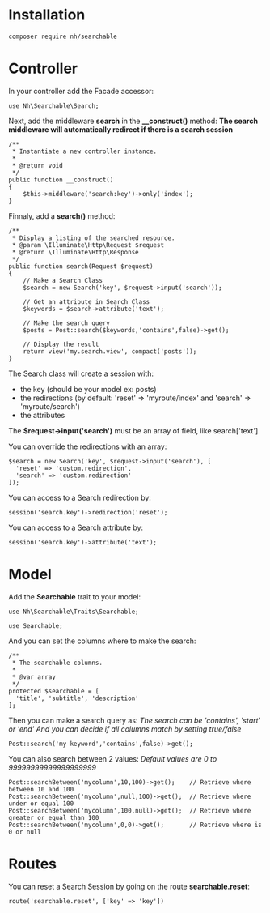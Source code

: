 # Installation

```
composer require nh/searchable
```

# Controller

In your controller add the Facade accessor:

```
use Nh\Searchable\Search;
```

Next, add the middleware **search** in the **__construct()** method:
**The search middleware will automatically redirect if there is a search session**

```
/**
 * Instantiate a new controller instance.
 *
 * @return void
 */
public function __construct()
{
    $this->middleware('search:key')->only('index');
}
```

Finnaly, add a **search()** method:

```
/**
 * Display a listing of the searched resource.
 * @param \Illuminate\Http\Request $request
 * @return \Illuminate\Http\Response
 */
public function search(Request $request)
{
    // Make a Search Class
    $search = new Search('key', $request->input('search'));

    // Get an attribute in Search Class
    $keywords = $search->attribute('text');

    // Make the search query
    $posts = Post::search($keywords,'contains',false)->get();

    // Display the result
    return view('my.search.view', compact('posts'));
}
```

The Search class will create a session with:
- the key (should be your model ex: posts)
- the redirections (by default: 'reset' => 'myroute/index' and 'search' => 'myroute/search')
- the attributes

The **$request->input('search')** must be an array of field, like search['text'].

You can override the redirections with an array:

```
$search = new Search('key', $request->input('search'), [
  'reset' => 'custom.redirection',
  'search' => 'custom.redirection'
]);
```

You can access to a Search redirection by:

```
session('search.key')->redirection('reset');
```

You can access to a Search attribute by:

```
session('search.key')->attribute('text');
```

# Model

Add the **Searchable** trait to your model:

```
use Nh\Searchable\Traits\Searchable;

use Searchable;
```

And you can set the columns where to make the search:

```
/**
 * The searchable columns.
 *
 * @var array
 */
protected $searchable = [
  'title', 'subtitle', 'description'
];
```

Then you can make a search query as:
*The search can be 'contains', 'start' or 'end'*
*And you can decide if all columns match by setting true/false*

```
Post::search('my keyword','contains',false)->get();
```

You can also search between 2 values:
*Default values are 0 to 99999999999999999999*

```
Post::searchBetween('mycolumn',10,100)->get();    // Retrieve where between 10 and 100
Post::searchBetween('mycolumn',null,100)->get();  // Retrieve where under or equal 100
Post::searchBetween('mycolumn',100,null)->get();  // Retrieve where greater or equal than 100
Post::searchBetween('mycolumn',0,0)->get();       // Retrieve where is 0 or null
```

# Routes

You can reset a Search Session by going on the route **searchable.reset**:

```
route('searchable.reset', ['key' => 'key'])
```
